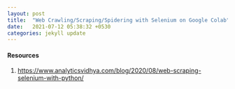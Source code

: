 ```yaml
---
layout: post
title:  "Web Crawling/Scraping/Spidering with Selenium on Google Colab"
date:   2021-07-12 05:38:32 +0530
categories: jekyll update
---
```


<h4>Resources</h4>

1. https://www.analyticsvidhya.com/blog/2020/08/web-scraping-selenium-with-python/


